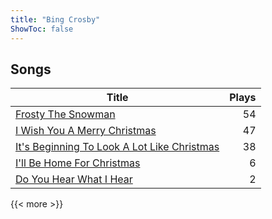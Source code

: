 ```yaml
---
title: "Bing Crosby"
ShowToc: false
---
```


## Songs
Title | Plays 
----- | -----: 
[Frosty The Snowman](/songs/frosty-the-snowman) | 54
[I Wish You A Merry Christmas](/songs/i-wish-you-a-merry-christmas) | 47
[It's Beginning To Look A Lot Like Christmas](/songs/its-beginning-to-look-a-lot-like-christmas) | 38
[I'll Be Home For Christmas](/songs/ill-be-home-for-christmas) | 6
[Do You Hear What I Hear](/songs/do-you-hear-what-i-hear) | 2

{{< more >}}